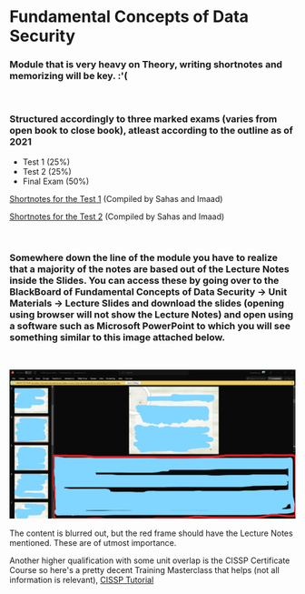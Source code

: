 # Fundamental Concepts of Data Security

### Module that is very heavy on Theory, writing shortnotes and memorizing will be key. :'(

<br>

### Structured accordingly to three marked exams (varies from open book to close book), atleast according to the outline as of 2021

* Test 1 (25%) 
* Test 2 (25%)
* Final Exam (50%)

[Shortnotes for the Test 1](https://docs.google.com/document/d/12725vD05o8YgN6cBgoTLYrFEIabaRlsWXeESN0ub9Lo/edit?usp=sharing) (Compiled by Sahas and Imaad)

[Shortnotes for the Test 2](https://docs.google.com/document/d/1pmPLvwXq3goTBcieJTRxcJSLhPpXOY6a2BrEXbSJ5GM/edit?usp=sharing) (Compiled by Sahas and Imaad)

<br>

### Somewhere down the line of the module you have to realize that a majority of the notes are based out of the Lecture Notes inside the Slides. You can access these by going over to the BlackBoard of Fundamental Concepts of Data Security -> Unit Materials -> Lecture Slides and **download** the slides (opening using browser will not show the Lecture Notes) and open using a software such as Microsoft PowerPoint to which you will see something similar to this image attached below.

<br>

![Lecture Slide Preview](/assets/LectureSlidePreview.jpg)

The content is blurred out, but the red frame should have the Lecture Notes mentioned. These are of utmost importance. 

Another higher qualification with some unit overlap is the CISSP Certificate Course so here's a pretty decent Training Masterclass that helps (not all information is relevant),
[CISSP Tutorial](https://www.youtube.com/watch?v=i6vKjSa20iw)